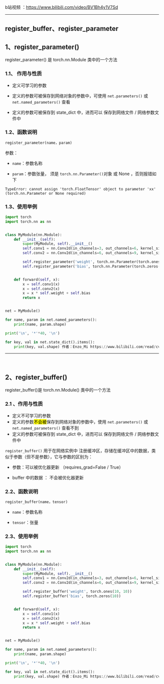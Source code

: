 b站视频 ：https://www.bilibili.com/video/BV1Bh4y1V7Sd

----

## register_buffer、register_parameter <!-- {docsify-ignore} -->



## 1、register_parameter()
register_parameter() 是 torch.nn.Module 类中的一个方法



### 1.1、 作用与性质
- 定义可学习的参数

- 定义的参数可被保存到网络对象的参数中，可使用 `net.parameters()` 或 `net.named_parameters()` 查看

- 定义的参数可被保存到 state_dict 中，进而可以 保存到网络文件 / 网络参数文件中



### 1.2、函数说明
```python
register_parameter(name，param)
```

参数：

- `name`：参数名称

- `param`：参数张量， 须是 `torch.nn.Parameter()`对象 或 None ，否则报错如下

`TypeError: cannot assign 'torch.FloatTensor' object to parameter 'xx' (torch.nn.Parameter or None required) `



### 1.3、使用举例

```python
import torch
import torch.nn as nn


class MyModule(nn.Module):
    def __init__(self):
        super(MyModule, self).__init__()
        self.conv1 = nn.Conv2d(in_channels=3, out_channels=6, kernel_size=3, stride=1, padding=1, bias=False)
        self.conv2 = nn.Conv2d(in_channels=6, out_channels=9, kernel_size=3, stride=1, padding=1, bias=False)

        self.register_parameter('weight', torch.nn.Parameter(torch.ones(10, 10)))
        self.register_parameter('bias', torch.nn.Parameter(torch.zeros(10)))


    def forward(self, x):
        x = self.conv1(x)
        x = self.conv2(x)
        x = x * self.weight + self.bias
        return x


net = MyModule()

for name, param in net.named_parameters():
    print(name, param.shape)

print('\n', '*'*40, '\n')

for key, val in net.state_dict().items():
    print(key, val.shape) 作者：Enzo_Mi https://www.bilibili.com/read/cv25270794/ 出处：bilibili
```

---

<br />

## 2、register_buffer()
register_buffer()是 torch.nn.Module() 类中的一个方法



### 2.1 、作用与性质
- 定义不可学习的参数
- 定义的参数<mark>不会被</mark>保存到网络对象的参数中，使用 `net.parameters()` 或 `net.named_parameters()` 查看不到
- 定义的参数可被保存到 state_dict 中，进而可以 保存到网络文件 / 网络参数文件中



`register_buffer()` 用于在网络实例中 注册缓冲区，存储在缓冲区中的数据，类似于参数（但不是参数），它与参数的区别为：

- 参数：可以被优化器更新  （requires_grad=False / True）

- buffer 中的数据 ： 不会被优化器更新



### 2.2、函数说明
```python
register_buffer(name，tensor)
```

- `name`：参数名称

- `tensor`：张量



### 2.3、使用举例

```python
import torch
import torch.nn as nn


class MyModule(nn.Module):
    def __init__(self):
        super(MyModule, self).__init__()
        self.conv1 = nn.Conv2d(in_channels=3, out_channels=6, kernel_size=3, stride=1, padding=1, bias=False)
        self.conv2 = nn.Conv2d(in_channels=6, out_channels=9, kernel_size=3, stride=1, padding=1, bias=False)

        self.register_buffer('weight', torch.ones(10, 10))
        self.register_buffer('bias', torch.zeros(10))


    def forward(self, x):
        x = self.conv1(x)
        x = self.conv2(x)
        x = x * self.weight + self.bias
        return x


net = MyModule()

for name, param in net.named_parameters():
    print(name, param.shape)

print('\n', '*'*40, '\n')

for key, val in net.state_dict().items():
    print(key, val.shape) 作者：Enzo_Mi https://www.bilibili.com/read/cv25270794/ 出处：bilibili
```

































